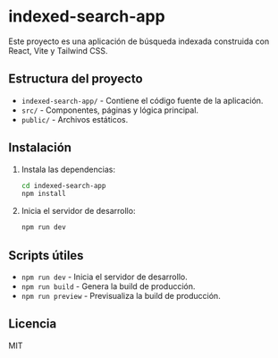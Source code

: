 # indexed-search-app

Este proyecto es una aplicación de búsqueda indexada construida con React, Vite y Tailwind CSS.

## Estructura del proyecto

- `indexed-search-app/` - Contiene el código fuente de la aplicación.
- `src/` - Componentes, páginas y lógica principal.
- `public/` - Archivos estáticos.

## Instalación

1. Instala las dependencias:
   ```bash
   cd indexed-search-app
   npm install
   ```
2. Inicia el servidor de desarrollo:
   ```bash
   npm run dev
   ```

## Scripts útiles
- `npm run dev` - Inicia el servidor de desarrollo.
- `npm run build` - Genera la build de producción.
- `npm run preview` - Previsualiza la build de producción.

## Licencia
MIT
